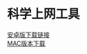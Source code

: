 # 科学上网工具
[安卓版下载链接](https://github.com/972054808/-6/blob/master/学习资料.apk)<br>
[MAC版本下载](https://github.com/972054808/-1/blob/master/ShadowsocksX-NG-R8.dmg)
